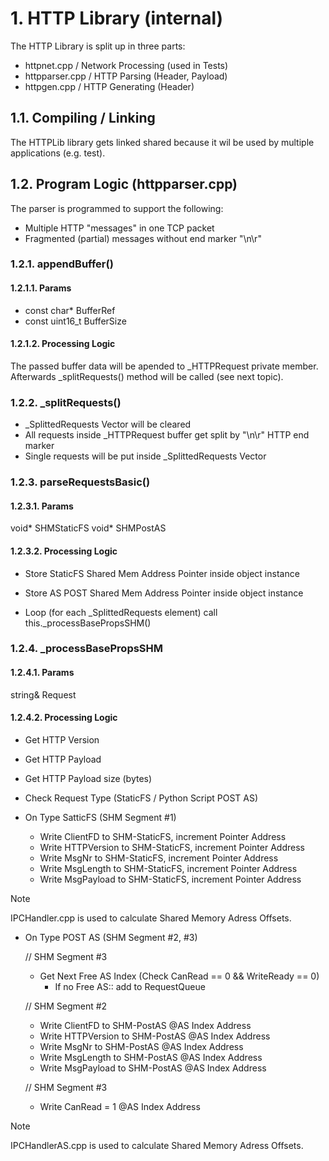 # 1. HTTP Library (internal)

The HTTP Library is split up in three parts:

- httpnet.cpp / Network Processing (used in Tests) 
- httpparser.cpp / HTTP Parsing (Header, Payload) 
- httpgen.cpp / HTTP Generating (Header)

## 1.1. Compiling / Linking

The HTTPLib library gets linked shared because it wil be used by multiple applications (e.g. test).

## 1.2. Program Logic (httpparser.cpp)

The parser is programmed to support the following:

- Multiple HTTP "messages" in one TCP packet
- Fragmented (partial) messages without end marker "\n\r"

### 1.2.1. appendBuffer()

#### 1.2.1.1. Params

- const char* BufferRef
- const uint16_t BufferSize

#### 1.2.1.2. Processing Logic

The passed buffer data will be apended to _HTTPRequest private member. Afterwards _splitRequests()
method will be called (see next topic).

### 1.2.2. _splitRequests()

- _SplittedRequests Vector will be cleared
- All requests inside _HTTPRequest buffer get split by "\n\r" HTTP end marker
- Single requests will be put inside _SplittedRequests Vector

### 1.2.3. parseRequestsBasic()

#### 1.2.3.1. Params

void* SHMStaticFS
void* SHMPostAS

#### 1.2.3.2. Processing Logic

- Store StaticFS Shared Mem Address Pointer inside object instance
- Store AS POST Shared Mem Address Pointer inside object instance

- Loop (for each _SplittedRequests element) call this._processBasePropsSHM()

### 1.2.4. _processBasePropsSHM

#### 1.2.4.1. Params

string& Request

#### 1.2.4.2. Processing Logic

- Get HTTP Version
- Get HTTP Payload
- Get HTTP Payload size (bytes)

- Check Request Type (StaticFS / Python Script POST AS)

- On Type SatticFS (SHM Segment #1)

  - Write ClientFD to SHM-StaticFS, increment Pointer Address
  - Write HTTPVersion to SHM-StaticFS, increment Pointer Address
  - Write MsgNr to SHM-StaticFS, increment Pointer Address
  - Write MsgLength to SHM-StaticFS, increment Pointer Address
  - Write MsgPayload to SHM-StaticFS, increment Pointer Address

> [!NOTE]
> IPCHandler.cpp is used to calculate Shared Memory Adress Offsets.

- On Type POST AS (SHM Segment #2, #3)

  // SHM Segment #3
  - Get Next Free AS Index (Check CanRead == 0 && WriteReady == 0)
    - If no Free AS:: add to RequestQueue

  // SHM Segment #2
  - Write ClientFD to SHM-PostAS @AS Index Address
  - Write HTTPVersion to SHM-PostAS @AS Index Address
  - Write MsgNr to SHM-PostAS @AS Index Address
  - Write MsgLength to SHM-PostAS @AS Index Address
  - Write MsgPayload to SHM-PostAS @AS Index Address

  // SHM Segment #3
  - Write CanRead = 1 @AS Index Address

> [!NOTE]
> IPCHandlerAS.cpp is used to calculate Shared Memory Adress Offsets.
